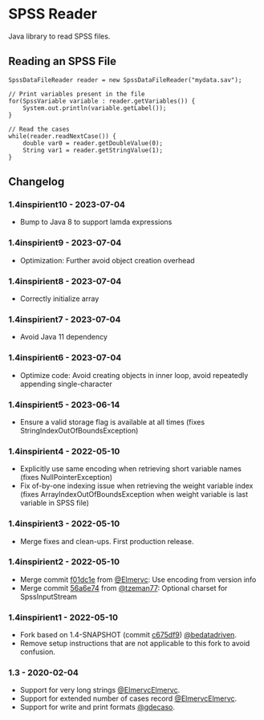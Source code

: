 # SPSS Reader

Java library to read SPSS files.

## Reading an SPSS File
 
    SpssDataFileReader reader = new SpssDataFileReader("mydata.sav");
    
    // Print variables present in the file
    for(SpssVariable variable : reader.getVariables()) {
        System.out.println(variable.getLabel());
    }
    
    // Read the cases
    while(reader.readNextCase()) {
        double var0 = reader.getDoubleValue(0);
        String var1 = reader.getStringValue(1);
    }
    
## Changelog

### 1.4inspirient10 - 2023-07-04

- Bump to Java 8 to support lamda expressions

### 1.4inspirient9 - 2023-07-04

- Optimization: Further avoid object creation overhead

### 1.4inspirient8 - 2023-07-04

- Correctly initialize array

### 1.4inspirient7 - 2023-07-04

- Avoid Java 11 dependency

### 1.4inspirient6 - 2023-07-04

- Optimize code: Avoid creating objects in inner loop, avoid repeatedly appending single-character

### 1.4inspirient5 - 2023-06-14

- Ensure a valid storage flag is available at all times (fixes StringIndexOutOfBoundsException)

### 1.4inspirient4 - 2022-05-10

- Explicitly use same encoding when retrieving short variable names (fixes NullPointerException)
- Fix of-by-one indexing issue when retrieving the weight variable index (fixes ArrayIndexOutOfBoundsException when weight variable is last variable in SPSS file)

### 1.4inspirient3 - 2022-05-10

- Merge fixes and clean-ups. First production release.

### 1.4inspirient2 - 2022-05-10

- Merge commit [f01dc1e](https://github.com/Elmervc/spss-reader/commit/f01dc1ec34f4f16d26e0eed4ebaa5a2ee3048843) from [@Elmervc](https://github.com/Elmervc): Use encoding from version info
- Merge commit [56a6e74](https://github.com/tzeman77/spss-reader/commit/56a6e74de1cd61998826e1fb943231661927c219) from [@tzeman77](https://github.com/tzeman77): Optional charset for SpssInputStream

### 1.4inspirient1 - 2022-05-10

- Fork based on 1.4-SNAPSHOT (commit [c675df9](https://github.com/bedatadriven/spss-reader/commit/c675df9a93b2bc02013cac02607fcf76804e5ea3)) [@bedatadriven](https://github.com/bedatadriven/spss-reader).
- Remove setup instructions that are not applicable to this fork to avoid confusion.

### 1.3 - 2020-02-04

- Support for very long strings [@ElmervcElmervc](https://github.com/Elmervc).
- Support for extended number of cases record [@ElmervcElmervc](https://github.com/Elmervc).
- Support for write and print formats [@gdecaso](https://github.com/gdecaso).

